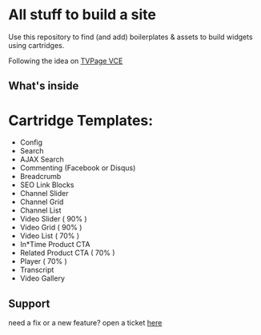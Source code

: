 # All stuff to build a site

Use this repository to find (and add) boilerplates & assets to build widgets using cartridges. 

Following the idea on 
[TVPage VCE](https://drive.google.com/a/tvpage.com/file/d/0B2Z67c0Imkm_MkgwRnByU19Gbk5TdEJEVE1tNUdBNHJ5Sk1z/view?usp=sharing)

## What's inside

# Cartridge Templates:

* Config
* Search
* AJAX Search
* Commenting (Facebook or Disqus)
* Breadcrumb
* SEO Link Blocks
* Channel Slider
* Channel Grid
* Channel List
* Video Slider ( 90% )
* Video Grid ( 90% )
* Video List ( 70% )
* In*Time Product CTA
* Related Product CTA ( 70% )
* Player ( 70% )
* Transcript
* Video Gallery

## Support

need a fix or a new feature? open a ticket [here](http://tvpage.atlassian.net)